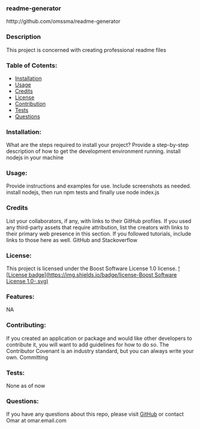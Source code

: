 
  ### readme-generator
  htttp://github.com/omssma/readme-generator
  
  ### Description
  This project is concerned with creating professional readme files

  ### Table of Cotents:
  * [Installation](#installation)
  * [Usage](#usage)
  * [Credits](#credits)
  * [License](#license)
  * [Contribution](#contribution)
  * [Tests](#tests)
  * [Questions](#questions)

  ### Installation:
  What are the steps required to install your project? Provide a step-by-step description of how to get the development environment running.
  install nodejs in your machine

  ### Usage:
  Provide instructions and examples for use. Include screenshots as needed.
  install nodejs, then run npm tests and finally use node index.js

  ### Credits
  List your collaborators, if any, with links to their GitHub profiles.
  If you used any third-party assets that require attribution, list the creators with links to their primary web presence in this section.
  If you followed tutorials, include links to those here as well.
  GitHub and Stackoverflow

  ### License:
  This project is licensed under the Boost Software License 1.0 license.
  [![License badge](https://img.shields.io/badge/license-Boost Software License 1.0-<COLOR>.svg)](#license)
  
  ### Features:
  NA

  ### Contributing:
  If you created an application or package and would like other developers to contribute it, you will want to add guidelines for how to do so. The Contributor Covenant is an industry standard, but you can always write your own.
  Committing

  ### Tests:
  None as of now

  ### Questions:
  If you have any questions about this repo, please visit [GitHub](https://github.com/omssma) or contact Omar at omar.email.com
